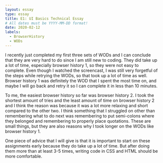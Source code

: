 ```yaml
---
layout: essay
type: essay
title: E1: UI Basics Technical Essay
# All dates must be YYYY-MM-DD format!
date: 2020-02-12
labels:
  - BrowserHistory
  - WODs
---
```


I recently just completed my first three sets of WODs and I can conclude that they are very hard to do since I am still new to coding. They did take up a lot of time, especially browser history 1, so they were not easy to complete. Even though I watched the screencast, I was still very forgetful of the steps while retrying the WODs, so that took up a lot of time as well. Browser history 1 was definitely the WOD that I spent the most time on, and maybe I will go back and retry it so I can complete it in less than 10 minutes.

To me, the easiest browser history so far was browser history 2. I took the shortest amount of tries and the least amount of time on browser history 2 and I think the reason was because it was a lot more relaxing and short compared to the other two. I think something that I struggled on other than remembering what to do next was remembering to put semi-colons where they belonged and remembering to properly place quotations. These are small things, but they are also reasons why I took longer on the WODs like browser history 1.

One piece of advice that I will give is that it is important to start on these assignments early because they do take up a lot of time. But after doing them more than at least 3-5 times, writing code in CSS and HTML should be more comfortable.

